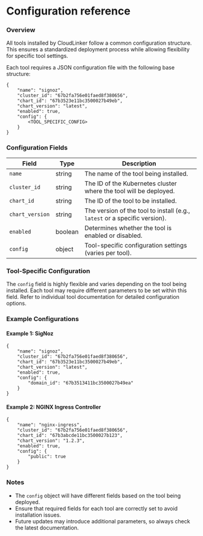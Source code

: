 # Configuration reference

### Overview

All tools installed by CloudLinker follow a common configuration structure. This ensures a standardized deployment process while allowing flexibility for specific tool settings.

Each tool requires a JSON configuration file with the following base structure:

```
{
    "name": "signoz",
    "cluster_id": "67b2fa756e01faed8f380656",
    "chart_id": "67b3523e11bc3500027b49eb",
    "chart_version": "latest",
    "enabled": true,
    "config": {
        <TOOL_SPECIFIC_CONFIG>
    }
}
```

### Configuration Fields

| Field           | Type    | Description                                                                |
| --------------- | ------- | -------------------------------------------------------------------------- |
| `name`          | string  | The name of the tool being installed.                                      |
| `cluster_id`    | string  | The ID of the Kubernetes cluster where the tool will be deployed.          |
| `chart_id`      | string  | The ID of the tool to be installed.                                        |
| `chart_version` | string  | The version of the tool to install (e.g., `latest` or a specific version). |
| `enabled`       | boolean | Determines whether the tool is enabled or disabled.                        |
| `config`        | object  | Tool-specific configuration settings (varies per tool).                    |

### Tool-Specific Configuration

The `config` field is highly flexible and varies depending on the tool being installed. Each tool may require different parameters to be set within this field. Refer to individual tool documentation for detailed configuration options.

### Example Configurations

#### Example 1: SigNoz

```
{
    "name": "signoz",
    "cluster_id": "67b2fa756e01faed8f380656",
    "chart_id": "67b3523e11bc3500027b49eb",
    "chart_version": "latest",
    "enabled": true,
    "config": {
        "domain_id": "67b3513411bc3500027b49ea"
    }
}
```

#### Example 2: NGINX Ingress Controller

```
{
    "name": "nginx-ingress",
    "cluster_id": "67b2fa756e01faed8f380656",
    "chart_id": "67b3abcde11bc3500027b123",
    "chart_version": "1.2.3",
    "enabled": true,
    "config": {
        "public": true
    }
}
```

### Notes

* The `config` object will have different fields based on the tool being deployed.
* Ensure that required fields for each tool are correctly set to avoid installation issues.
* Future updates may introduce additional parameters, so always check the latest documentation.
